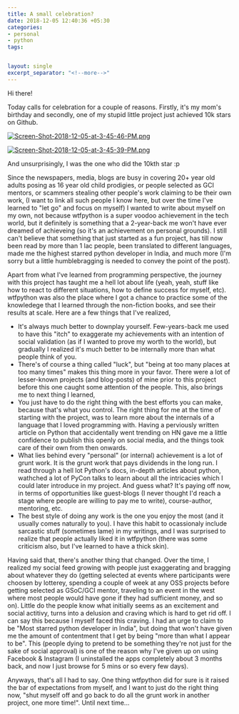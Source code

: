 ```yaml
---
title: A small celebration?
date: 2018-12-05 12:40:36 +05:30
categories:
- personal
- python
tags:


layout: single
excerpt_separator: "<!--more-->"
---
```


Hi there!

Today calls for celebration for a couple of reasons. Firstly, it's my mom's birthday and secondly, one of my stupid little project just achieved 10k stars on Github.

[![Screen-Shot-2018-12-05-at-3-45-46-PM.png](https://i.postimg.cc/QtybPYMx/Screen-Shot-2018-12-05-at-3-45-46-PM.png)](https://postimg.cc/LYjLgTfr)

[![Screen-Shot-2018-12-05-at-3-45-39-PM.png](https://i.postimg.cc/0N9cJJ3x/Screen-Shot-2018-12-05-at-3-45-39-PM.png)](https://postimg.cc/tsmhK7pm)

And unsurprisingly, I was the one who did the 10kth star :p

Since the newspapers, media, blogs are busy in covering 20+ year old adults  posing as 16 year old child prodigies, or people selected as GCI mentors, or scammers stealing other people's work claiming to be their own work, (I want to link all such people I know here, but over the time I've learned to "let go" and focus on myself) I wanted to write about myself on my own, not because wtfpython is a super voodoo achievement in the tech world, but it definitely is something that a 2-year-back me won't have ever dreamed of achieveing (so it's an achievement on personal grounds). I still can't believe that something that just started as a fun project, has till now been read by more than 1 lac people, been translated to different languages, made me the highest starred python developer in India, and much more (I'm sorry but a little humblebragging is needed to convey the point of the post).

Apart from what I've learned from programming perspective, the journey with this project has taught me a hell lot about life (yeah, yeah, stuff like how to react to different situations, how to define success for myself, etc). wtfpython was also the place where I got a chance to practice some of the knowledege that I learned through the non-fiction books, and see their results at scale. Here are a few things that I've realized,

- It's always much better to downplay yourself. Few-years-back me used to have this "itch" to exaggerate my achievements with an intention of social validation (as if I wanted to prove my worth to the world), but gradually I realized it's much better to be internally more than what people think of you.
- There's of course a thing called "luck", but "being at too many places at too many times" makes this thing more in your favor. There were a lot of lesser-known projects (and blog-posts) of mine prior to this project before this one caught some attention of the people. This, also brings me to next thing I learned,
- You just have to do the right thing with the best efforts you can make, because that's what you control. The right thing for me at the time of starting with the project, was to learn more about the internals of a language that I loved programming with. Having a perviously written article on Python that accidentally went trending on HN gave me a little confidence to publish this openly on social media, and the things took care of their own from then onwards.
- What lies behind every "personal" (or internal) achievement is a lot of grunt work. It is the grunt work that pays dividends in the long run. I read through a hell lot Python's docs, in-depth articles about python, wathched a lot of PyCon talks to learn about all the intricacies which I could later introduce in my project. And guess what? It's paying off now, in terms of opportunities like guest-blogs (I never thought I'd reach a stage where people are willing to pay me to write), course-author, mentoring, etc.
- The best style of doing any work is the one you enjoy the most (and it usually comes naturally to you). I have this habit to ocassionaly include sarcastic stuff (sometimes lame) in my writings, and I was surprised to realize that people actually liked it in wtfpython (there was some criticism also, but I've learned to have a thick skin).

Having said that, there's another thing that changed. Over the time, I realized my social feed growing with people just exaggerating and bragging about whatever they do (getting selected at events where participants were choosen by lotterey, spending a couple of week at any OSS projects before getting selected as GSoC/GCI mentor, traveling to an event in the west where most people would have gone if they had sufficient money, and so on). Little do the people know what initially seems as an excitement and social actitivy, turns into a delusion and craving which is hard to get rid off. I can say this because I myself faced this craving. I had an urge to claim to be "Most starred python developer in India", but doing that won't have given me the amount of contentment that I get by being "more than what I appear to be". This (people dying to pretend to be something they're not just for the sake of social approval) is one of the reason why I've given up on using Facebook & Instagram (I uninstalled the apps completely about 3 months back, and now I just browse for 5 mins or so every few days).

Anyways, that's all I had to say. One thing wtfpython did for sure is it raised the bar of expectations from myself, and I want to just do the right thing now, "shut myself off and go back to do all the grunt work in another project, one more time!". Until next time...
